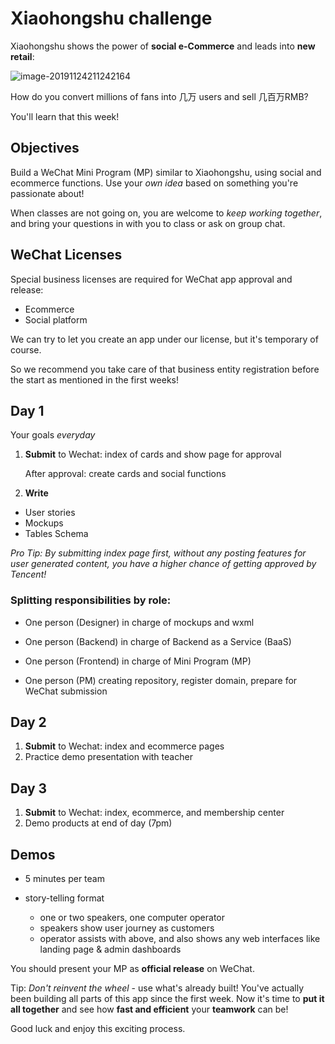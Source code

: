 # Xiaohongshu challenge

Xiaohongshu shows the power of **social e-Commerce** and leads into **new retail**:

![image-20191124211242164](https://github.com/dounan1/china-product/raw/master/06-xiaohongshu/slides/images/xiaohongshu.png)



How do you convert millions of fans into 几万 users and sell 几百万RMB?

You'll learn that this week!



## Objectives

Build a WeChat Mini Program (MP) similar to Xiaohongshu, using social and ecommerce functions. Use your *own idea* based on something you're passionate about!

When classes are not going on, you are welcome to *keep working together*, and bring your questions in with you to class or ask on group chat.



## WeChat Licenses

Special business licenses are required for WeChat app approval and release:

- Ecommerce
- Social platform

We can try to let you create an app under our license, but it's temporary of course.

So we recommend you take care of that business entity registration before the start as mentioned in the first weeks!

## Day 1

Your goals *everyday*
1. **Submit** to Wechat: index of cards and show page for approval

   After approval: create cards and social functions

2. **Write**

- User stories
- Mockups
- Tables Schema

*Pro Tip: By submitting index page first, without any posting features for user generated content, you have a higher chance of getting approved by Tencent!*

### Splitting responsibilities by role:

- One person (Designer) in charge of mockups and wxml

- One person (Backend) in charge of Backend as a Service (BaaS)

- One person (Frontend) in charge of Mini Program (MP)

- One person (PM) creating repository, register domain, prepare for WeChat submission

## Day 2

1. **Submit** to Wechat: index and ecommerce pages
2. Practice demo presentation with teacher

## Day 3

1. **Submit** to Wechat: index, ecommerce, and membership center
2. Demo products at end of day (7pm)

## Demos

- 5 minutes per team
- story-telling format

  - one or two speakers, one computer operator
  - speakers show user journey as customers
  - operator assists with above, and also shows any web interfaces like landing page & admin dashboards 

You should present your MP as **official release** on WeChat.

Tip: *Don't reinvent the wheel* -  use what's already built! You've actually been building all parts of this app since the first week. Now it's time to **put it all together** and see how **fast and efficient** your **teamwork** can be!

Good luck and enjoy this exciting process.



